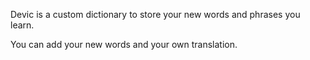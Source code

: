 Devic is a custom dictionary to store your new words and phrases you learn.

You can add your new words and your own translation.